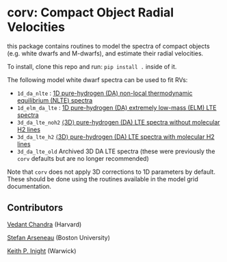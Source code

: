 # corv: Compact Object Radial Velocities

this package contains routines to model the spectra of compact objects (e.g. white dwarfs and M-dwarfs), and estimate their radial velocities. 

To install, clone this repo and run: ``pip install .`` inside of it.

The following model white dwarf spectra can be used to fit RVs:
* `1d_da_nlte` : [1D pure-hydrogen (DA) non-local thermodynamic equilibrium (NLTE) spectra](https://warwick.ac.uk/fac/sci/physics/research/astro/people/tremblay/modelgrids/readme.txt)
* `1d_elm_da_lte` : [1D pure-hydrogen (DA) extremely low-mass (ELM) LTE spectra](https://warwick.ac.uk/fac/sci/physics/research/astro/people/tremblay/modelgrids/readme_elm.txt)
* `3d_da_lte_noh2` [⟨3D⟩ pure-hydrogen (DA) LTE spectra without molecular H2 lines](https://warwick.ac.uk/fac/sci/physics/research/astro/people/tremblay/modelgrids/readme_3d.txt)
* `3d_da_lte_h2` [⟨3D⟩ pure-hydrogen (DA) LTE spectra with molecular H2 lines](https://warwick.ac.uk/fac/sci/physics/research/astro/people/tremblay/modelgrids/readme_3d.txt)
* `3d_da_lte_old` Archived 3D DA LTE spectra (these were previously the `corv` defaults but are no longer recommended)

Note that `corv` does not apply 3D corrections to 1D parameters by default. These should be done using the routines available in the model grid documentation.

## Contributors

[Vedant Chandra](https://vedantchandra.com/) (Harvard)

[Stefan Arseneau](https://stefanarseneau.github.io) (Boston University)

[Keith P. Inight](https://warwick.ac.uk/fac/sci/physics/research/astro/people/keithinight/) (Warwick)
